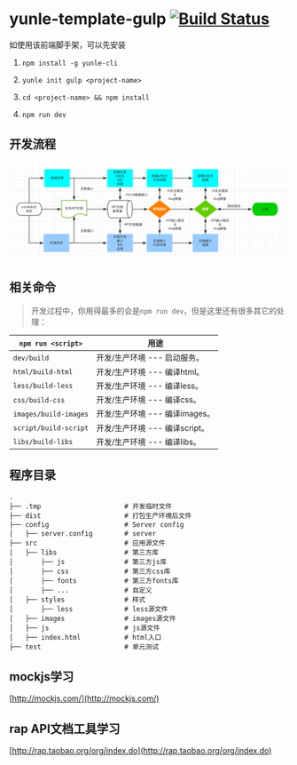 # yunle-template-gulp [![Build Status](https://travis-ci.org/hexiao-o/yunle-template-gulp.svg?branch=master)](https://travis-ci.org/hexiao-o/yunle-template-gulp)

如使用该前端脚手架，可以先安装

1. `npm install -g yunle-cli`

2. `yunle init gulp <project-name>`

3. `cd <project-name> && npm install`

4. `npm run dev`

## 开发流程

![开发流程图](docs/images/images.png)

## 相关命令

> 开发过程中，你用得最多的会是`npm run dev`，但是这里还有很多其它的处理：


|`npm run <script>`|用途|
|------------------|-----------|
|`dev/build`|开发/生产环境 --- 启动服务。|
|`html/build-html`|开发/生产环境 --- 编译html。|
|`less/build-less`|开发/生产环境 --- 编译less。|
|`css/build-css`|开发/生产环境 --- 编译css。|
|`images/build-images`|开发/生产环境 --- 编译images。|
|`script/build-script`|开发/生产环境 --- 编译script。|
|`libs/build-libs`|开发/生产环境 --- 编译libs。|

## 程序目录

```
.
├── .tmp                     # 开发临时文件
├── dist                     # 打包生产环境后文件
├── config                   # Server config
│   ├── server.config        # server
├── src                      # 应用源文件
│   ├── libs                 # 第三方库
│       ├── js               # 第三方js库
│       ├── css              # 第三方css库
│       ├── fonts            # 第三方fonts库
│       ├── ...              # 自定义
│   ├── styles               # 样式
│       ├── less             # less源文件
│   ├── images               # images源文件
│   ├── js                   # js源文件
│   ├── index.html           # html入口
├── test                     # 单元测试
```

## mockjs学习

[http://mockjs.com/](http://mockjs.com/)

## rap API文档工具学习

[http://rap.taobao.org/org/index.do](http://rap.taobao.org/org/index.do)
